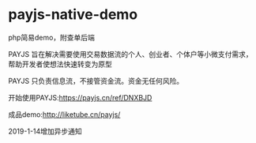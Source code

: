 # payjs-native-demo
php简易demo，附查单后端

PAYJS 旨在解决需要使用交易数据流的个人、创业者、个体户等小微支付需求，帮助开发者使想法快速转变为原型

PAYJS 只负责信息流，不接管资金流。资金无任何风险。

开始使用PAYJS:https://payjs.cn/ref/DNXBJD

成品demo:http://liketube.cn/payjs/

2019-1-14增加异步通知


